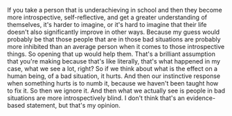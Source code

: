  If you take a person that is underachieving in school and then they become more introspective, self-reflective, and get a greater understanding of themselves, it's harder to imagine, or it's hard to imagine that their life doesn't also significantly improve in other ways. Because my guess would probably be that those people that are in those bad situations are probably more inhibited than an average person when it comes to those introspective things. So opening that up would help them. That's a brilliant assumption that you're making because that's like literally, that's what happened in my case, what we see a lot, right? So if we think about what is the effect on a human being, of a bad situation, it hurts. And then our instinctive response when something hurts is to numb it, because we haven't been taught how to fix it. So then we ignore it. And then what we actually see is people in bad situations are more introspectively blind. I don't think that's an evidence-based statement, but that's my opinion.